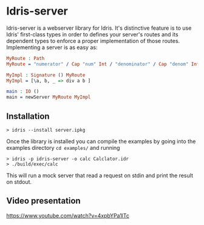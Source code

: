 
# Idris-server

Idris-server is a webserver library for Idris. It's distinctive feature is to use Idris'
first-class types in order to defines your server's routes and its dependent types to
enforce a proper implementation of those routes. Implementing a server is as easy as:

```idris
MyRoute : Path
MyRoute = "numerator" / Cap "num" Int / "denominator" / Cap "denom" Int / Returns Int Get Ok

MyImpl : Signature () MyRoute
MyImpl = [\a, b, _ => div a b ]

main : IO ()
main = newServer MyRoute MyImpl
```

## Installation

```
> idris --install server.ipkg
```

Once the library is installed you can compile the examples by going into the examples directory
`cd examples/` and running

```
> idris -p idris-server -o calc Calclator.idr
> ./build/exec/calc
```

This will run a mock server that read a request on stdin and print the result on stdout.

## Video presentation

https://www.youtube.com/watch?v=4xpbYPa1lTc

